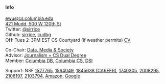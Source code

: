 #### Info

[ewu@cs.columbia.edu](mailto:ewu@cs.columbia.edu)   
[421 Mudd, 500 W 120th St](./files/images/map.png)    
Twitter: [@sirrice](https://twitter.com/sirrice)   
Github: [sirrice](http://github.com/sirrice), [cudbg](http://github.com/cudbg)   
OH: Tues 2-3PM EST CS Courtyard (if weather permits)
[CV](./files/statement/cv.pdf)


Co-Chair: <a href="http://datascienceinstitute.github.io">Data, Media & Society</a><br/>
Advisor:  <a href="http://www.cs.columbia.edu/education/ms/journalism/">Journalism + CS Dual Degree</a><br/>
Member: <a href="http://cudbg.github.io/">Columbia DB</a>, <a href="http://www.cs.columbia.edu/">Columbia CS</a>, <a href="http://datascience.columbia.edu/">DSI</a><br/>

Support:
NSF
[1527765](http://perceptvis.github.io/),
[1564049](https://nsfdeclarativevis.github.io/NSFDeclarativeVis/),
[1845638 (CAREER)](https://www.nsf.gov/awardsearch/showAward?AWD_ID=1845638&HistoricalAwards=false),
[1740305](https://www.nsf.gov/awardsearch/showAward?AWD_ID=1740305&HistoricalAwards=false),
[2008295](https://www.nsf.gov/awardsearch/showAward?AWD_ID=2008295&HistoricalAwards=false),
[2106197](https://www.nsf.gov/awardsearch/showAward?AWD_ID=2106197&HistoricalAwards=false),
[2103794](https://www.nsf.gov/awardsearch/showAward?AWD_ID=2103794&HistoricalAwards=false),
[Amazon](http://www.cs.columbia.edu/2018/with-amazon-research-award-eugene-wu-will-add-interactivity-and-adversarial-generation-to-entity-matching/),
[Google](http://www.cs.columbia.edu/2018/peter-allen-and-eugene-wu-selected-for-google-faculty-research-awards/)
